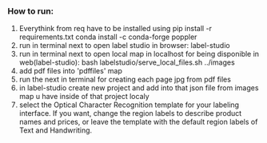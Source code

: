 ### How to run:
1. Everythink from req have to be installed using 
        pip install -r requirements.txt
        conda install -c conda-forge poppler
2. run in terminal next to open label studio in browser: label-studio
3. run in terminal next to open local map in localhost for being disponible in web(label-studio): bash labelstudio/serve_local_files.sh ../images 
4. add pdf files into 'pdffiles' map
5. run the next in terminal for creating each page jpg from pdf files
6. in label-studio create new project and add into that json file from images map u have inside of that project localy
7. select the Optical Character Recognition template for your labeling interface. If you want, change the region labels to describe product names and prices, or leave the template with the default region labels of Text and Handwriting.  
